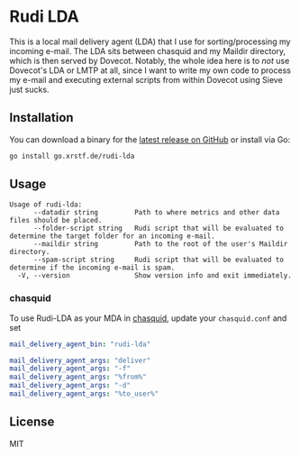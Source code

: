 # Rudi LDA

This is a local mail delivery agent (LDA) that I use for sorting/processing my incoming e-mail.
The LDA sits between chasquid and my Maildir directory, which is then served by Dovecot. Notably,
the whole idea here is to _not_ use Dovecot's LDA or LMTP at all, since I want to write my own
code to process my e-mail and executing external scripts from within Dovecot using Sieve just
sucks.

## Installation

You can download a binary for the [latest release on GitHub](https://github.com/xrstf/rudi-lda/releases)
or install via Go:

```bash
go install go.xrstf.de/rudi-lda
```

## Usage

```
Usage of rudi-lda:
      --datadir string         Path to where metrics and other data files should be placed.
      --folder-script string   Rudi script that will be evaluated to determine the target folder for an incoming e-mail.
      --maildir string         Path to the root of the user's Maildir directory.
      --spam-script string     Rudi script that will be evaluated to determine if the incoming e-mail is spam.
  -V, --version                Show version info and exit immediately.
```

### chasquid

To use Rudi-LDA as your MDA in [chasquid](https://blitiri.com.ar/p/chasquid/), update your
`chasquid.conf` and set

```yaml
mail_delivery_agent_bin: "rudi-lda"

mail_delivery_agent_args: "deliver"
mail_delivery_agent_args: "-f"
mail_delivery_agent_args: "%from%"
mail_delivery_agent_args: "-d"
mail_delivery_agent_args: "%to_user%"
```

## License

MIT
